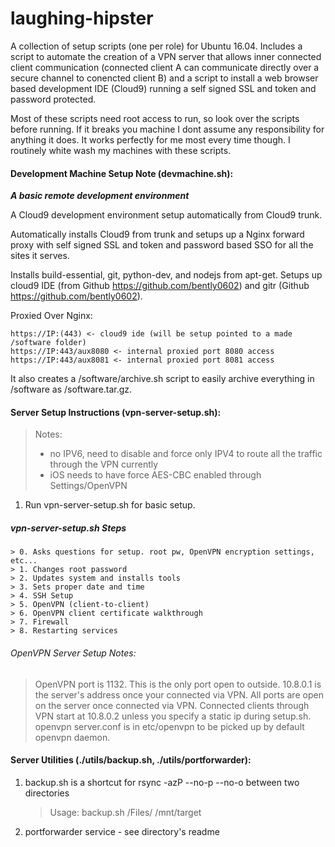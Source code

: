 laughing-hipster
================

A collection of setup scripts (one per role) for Ubuntu 16.04.
Includes a script to automate the creation of a VPN server that allows inner 
connected client communication (connected client A can communicate directly over 
a secure channel to conencted client B) and a script to install a web browser 
based development IDE (Cloud9) running a self signed SSL and token and password
protected.

Most of these scripts need root access to run, so look over the scripts before 
running. If it breaks you machine I dont assume any responsibility for anything 
it does. It works perfectly for me most every time though. I routinely white 
wash my machines with these scripts.

#### Development Machine Setup Note (devmachine.sh):
_**A basic remote development environment**_

A Cloud9 development environment setup automatically from Cloud9 trunk.

Automatically installs Cloud9 from trunk and setups up a Nginx forward proxy
with self signed SSL and token and password based SSO for all the sites it 
serves.

Installs build-essential, git, python-dev, and nodejs from apt-get.
Setups up cloud9 IDE (from Github https://github.com/bently0602)
and gitr (Github https://github.com/bently0602).

Proxied Over Nginx:
		
	https://IP:(443) <- cloud9 ide (will be setup pointed to a made /software folder)
	https://IP:443/aux8080 <- internal proxied port 8080 access
	https://IP:443/aux8081 <- internal proxied port 8081 access
	
It also creates a /software/archive.sh script to easily archive everything in 
/software as /software.tar.gz.


#### Server Setup Instructions (vpn-server-setup.sh):

> 
> Notes:
> - no IPV6, need to disable and force only IPV4 to route all the traffic through the VPN currently
> - iOS needs to have force AES-CBC enabled through Settings/OpenVPN

1. Run vpn-server-setup.sh for basic setup.
##### vpn-server-setup.sh Steps

	> 0. Asks questions for setup. root pw, OpenVPN encryption settings, etc...
	> 1. Changes root password
	> 2. Updates system and installs tools
	> 3. Sets proper date and time
	> 4. SSH Setup
	> 5. OpenVPN (client-to-client)
	> 6. OpenVPN client certificate walkthrough
	> 7. Firewall
	> 8. Restarting services

###### OpenVPN Server Setup Notes:

> OpenVPN port is 1132. This is the only port open to outside.
> 10.8.0.1 is the server's address once your connected via VPN.
> All ports are open on the server once connected via VPN.
> Connected clients through VPN start at 10.8.0.2 unless you 
	specify a static ip during setup.sh.
> openvpn server.conf is in etc/openvpn to be picked up by default openvpn 
	daemon.

#### Server Utilities (./utils/backup.sh, ./utils/portforwarder):

1. backup.sh is a shortcut for rsync -azP --no-p --no-o between two directories
	> Usage:
	> backup.sh /Files/ /mnt/target
2. portforwarder service - see directory's readme

